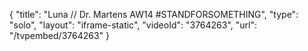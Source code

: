 {
    "title": "Luna \/\/ Dr. Martens AW14 #STANDFORSOMETHING",
    "type": "solo",
    "layout": "iframe-static",
    "videoId": "3764263",
    "url": "\/tvpembed\/3764263"
}